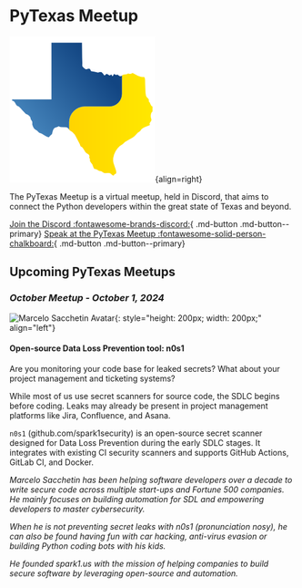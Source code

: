 # PyTexas Meetup


![PyTexas Logo](assets/images/pytexas-logo.png){align=right}

The PyTexas Meetup is a virtual meetup, held in Discord, that aims to 
connect the Python developers within the great state
of Texas and beyond. 

[Join the Discord :fontawesome-brands-discord:](https://discord.gg/jNPAbcNukj){ .md-button .md-button--primary}
[Speak at the PyTexas Meetup :fontawesome-solid-person-chalkboard:](https://forms.gle/a9WrW7wJSkPCCG437){ .md-button .md-button--primary}

## Upcoming PyTexas Meetups

### _October Meetup - October 1, 2024_

![Marcelo Sacchetin Avatar](https://images.squarespace-cdn.com/content/v1/5a60c2ed017db2e8dedb82b7/1596464328366-LATX12LSPIG51T2W4QF5/Marcelo.jpg?format=1500w){: style="height: 200px; width: 200px;" align="left"}

#### Open-source Data Loss Prevention tool: n0s1

Are you monitoring your code base for leaked secrets? What about your project management and ticketing systems?

While most of us use secret scanners for source code, the SDLC begins before coding. Leaks may already be present in project management platforms like Jira, Confluence, and Asana.

`n0s1` (github.com/spark1security) is an open-source secret scanner designed for Data Loss Prevention during the early SDLC stages. It integrates with existing CI security scanners and supports GitHub Actions, GitLab CI, and Docker.

*Marcelo Sacchetin has been helping software developers over a decade to write secure code across multiple start-ups and Fortune 500 companies. He mainly focuses on building automation for SDL and empowering developers to master cybersecurity.*

*When he is not preventing secret leaks with n0s1 (pronunciation nosy), he can also be found having fun with car hacking, anti-virus evasion or building Python coding bots with his kids.*

*He founded spark1.us with the mission of helping companies to build secure software by leveraging open-source and automation.*
